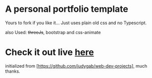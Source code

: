 # A personal portfolio template

Yours to fork if you like it... Just uses plain old css and no Typescript.

also Used: ~~threeJs~~, bootstrap and css-animate

# Check it out live [here](https://berekett.me)

initialized from [https://github.com/judygab/web-dev-projects], much thanks.
